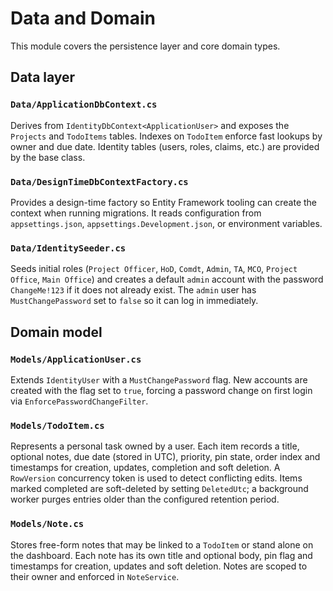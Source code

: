 # Data and Domain

This module covers the persistence layer and core domain types.

## Data layer

### `Data/ApplicationDbContext.cs`
Derives from `IdentityDbContext<ApplicationUser>` and exposes the `Projects` and `TodoItems` tables. Indexes on `TodoItem` enforce fast lookups by owner and due date. Identity tables (users, roles, claims, etc.) are provided by the base class.

### `Data/DesignTimeDbContextFactory.cs`
Provides a design-time factory so Entity Framework tooling can create the context when running migrations. It reads configuration from `appsettings.json`, `appsettings.Development.json`, or environment variables.

### `Data/IdentitySeeder.cs`
Seeds initial roles (`Project Officer`, `HoD`, `Comdt`, `Admin`, `TA`, `MCO`, `Project Office`, `Main Office`) and creates a default `admin` account with the password `ChangeMe!123` if it does not already exist. The `admin` user has `MustChangePassword` set to `false` so it can log in immediately.

## Domain model

### `Models/ApplicationUser.cs`
Extends `IdentityUser` with a `MustChangePassword` flag. New accounts are created with the flag set to `true`, forcing a password change on first login via `EnforcePasswordChangeFilter`.

### `Models/TodoItem.cs`
Represents a personal task owned by a user. Each item records a title, optional notes, due date (stored in UTC), priority, pin state, order index and timestamps for creation, updates, completion and soft deletion. A `RowVersion` concurrency token is used to detect conflicting edits. Items marked completed are soft-deleted by setting `DeletedUtc`; a background worker purges entries older than the configured retention period.

### `Models/Note.cs`
Stores free-form notes that may be linked to a `TodoItem` or stand alone on the dashboard. Each note has its own title and optional body, pin flag and timestamps for creation, updates and soft deletion. Notes are scoped to their owner and enforced in `NoteService`.
